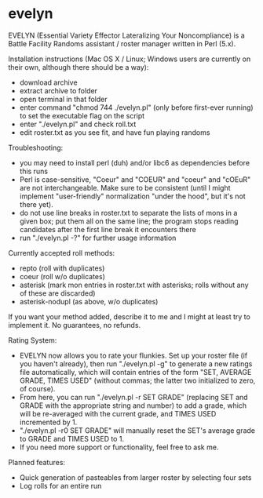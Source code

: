 # evelyn
EVELYN (Essential Variety Effector Lateralizing Your Noncompliance) is a Battle Facility Randoms assistant / roster manager written in Perl (5.x).

Installation instructions (Mac OS X / Linux; Windows users are currently on their own, although there should be a way):
* download archive
* extract archive to folder
* open terminal in that folder
* enter command "chmod 744 ./evelyn.pl" (only before first-ever running) to set the executable flag on the script
* enter "./evelyn.pl" and check roll.txt
* edit roster.txt as you see fit, and have fun playing randoms

Troubleshooting:
* you may need to install perl (duh) and/or libc6 as dependencies before this runs
* Perl is case-sensitive, "Coeur" and "COEUR" and "coeur" and "cOEuR" are not interchangeable. Make sure to be consistent (until I might implement "user-friendly" normalization "under the hood", but it's not there yet).
* do not use line breaks in roster.txt to separate the lists of mons in a given box; put them all on the same line; the program stops reading candidates after the first line break it encounters there
* run "./evelyn.pl -?" for further usage information

Currently accepted roll methods:
* repto (roll with duplicates)
* coeur (roll w/o  duplicates)
* asterisk (mark mon entries in roster.txt with asterisks; rolls without any of these are discarded)
* asterisk-nodupl (as above, w/o duplicates)

If you want your method added, describe it to me and I might at least try to implement it. No guarantees, no refunds.

Rating System: 
* EVELYN now allows you to rate your flunkies. Set up your roster file (if you haven't already), then run "./evelyn.pl -g" to generate a new ratings file automatically, which will contain entries of the form "SET, AVERAGE GRADE, TIMES USED" (without commas; the latter two initialized to zero, of course).
* From here, you can run "./evelyn.pl -r SET GRADE" (replacing SET and GRADE with the appropriate string and number) to add a grade, which will be re-averaged with the current grade, and TIMES USED incremented by 1.
* "./evelyn.pl -r0 SET GRADE" will manually reset the SET's average grade to GRADE and TIMES USED to 1.
* If you need more support or functionality, feel free to ask me.

Planned features:
* Quick generation of pasteables from larger roster by selecting four sets
* Log rolls for an entire run
